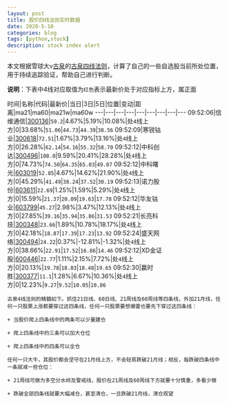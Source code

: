 ```yaml
---
layout: post
title: 股价四线法则实时数据
date: 2020-5-10
categories: blog
tags: [python,stock]
description: stock index alert
---
```



本文根据雪球大v[古泉](https://xueqiu.com/u/7148646888)的[古泉四线法则](https://xueqiu.com/7148646888/130498192)，计算了自己的一些自选股当前所处位置，用于持续追踪验证，帮助自己进行判断。

**说明**：下表中4线对应取值为`红色`表示最新价处于对应指标上方，属正面

时间|名称|代码|最新价|当日|3日|5日|位置|变动|距离|ma21|ma60|ma21w|ma60w
---|---|---|---|---|---|---|---|---
09:52:06|信维通信|[300136](https://xueqiu.com/S/SZ300136)|`59.2`|4.67%|5.19%|10.08%|处`4`线上方|0|33.68%|`51.06`|`44.73`|`44.39`|`38.56`
09:52:09|寒锐钴业|[300618](https://xueqiu.com/S/SZ300618)|`72.51`|1.67%|3.79%|13.16%|处`4`线上方|0|26.28%|`62.14`|`54.16`|`55.32`|`58.70`
09:52:12|中科创达|[300496](https://xueqiu.com/S/SZ300496)|`108.0`|9.59%|20.41%|28.28%|处`4`线上方|0|74.73%|`74.50`|`64.35`|`65.03`|`49.07`
09:52:12|中科曙光|[603019](https://xueqiu.com/S/SH603019)|`52.85`|4.67%|14.62%|21.90%|处`4`线上方|0|45.29%|`41.49`|`38.24`|`37.52`|`30.19`
09:52:13|诺力股份|[603611](https://xueqiu.com/S/SH603611)|`22.69`|1.25%|1.59%|5.29%|处`4`线上方|0|15.59%|`21.37`|`20.09`|`19.63`|`17.78`
09:52:12|华友钴业|[603799](https://xueqiu.com/S/SH603799)|`45.27`|2.98%|3.47%|12.13%|处`4`线上方|0|27.85%|`39.16`|`35.94`|`35.86`|`31.53`
09:52:21|长亮科技|[300348](https://xueqiu.com/S/SZ300348)|`23.66`|1.89%|10.78%|18.17%|处`4`线上方|0|42.18%|`18.87`|`17.39`|`17.23`|`13.92`
09:52:24|盛天网络|[300494](https://xueqiu.com/S/SZ300494)|`24.22`|0.37%|-12.81%|-1.32%|处`4`线上方|0|38.66%|`22.91`|`17.52`|`16.86`|`14.46`
09:52:12|XD金证股|[600446](https://xueqiu.com/S/SH600446)|`22.77`|1.11%|2.15%|7.72%|处`4`线上方|0|20.13%|`19.78`|`18.03`|`18.48`|`19.65`
09:52:30|赢时胜|[300377](https://xueqiu.com/S/SZ300377)|`11.1`|1.28%|6.67%|10.36%|处`4`线上方|0|12.23%|`9.27`|`9.52`|`10.05`|`10.86`

```
古泉4线法则的精髓如下。抓住21日线、60日线、21周线及60周线等四条线，外加21月线，任何一只股票上涨都要穿过这四条线，任何一只股票要想爆雷也要先下穿过这四条线：

+ 当股价爬上四条线中的两条可以少量建仓

+ 爬上四条线中的三条可以加大仓位

+ 爬上四条线中的四条可以全仓

任何一只大牛，其股价都会坚守在21月线上方，不会轻易跌破21月线；相反，每跌破四条线中一条就减一些仓位：

+ 21周线可做为多空分水岭及警戒线，股价在21周线及60周线下方就要十分慎重，多看少做

+ 跌破全部四条线就要大幅减仓，甚至清仓，一旦跌破21月线，清仓观望
```